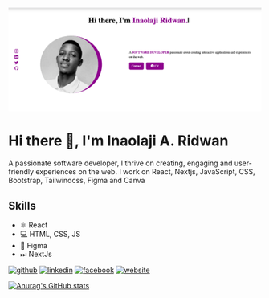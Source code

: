 ![Design and Development](https://github.com/InaolajiRidwan/InaolajiRidwan/blob/main/portfolioImage.png)

# Hi there 👋, I'm Inaolaji A. Ridwan

A passionate software developer, I thrive on creating, engaging and user-friendly experiences on the web. I work on React, Nextjs, JavaScript, CSS, Bootstrap, Tailwindcss, Figma and Canva

## Skills
* ⚛️ React
* 💻 HTML, CSS, JS
* 📱 Figma
* ⏭ NextJs





[<img src='https://cdn.jsdelivr.net/npm/simple-icons@3.0.1/icons/github.svg' alt='github' height='40'>](https://github.com/https://github.com/InaolajiRidwan)  [<img src='https://cdn.jsdelivr.net/npm/simple-icons@3.0.1/icons/linkedin.svg' alt='linkedin' height='40'>](https://www.linkedin.com/in/https://www.linkedin.com/in/inaolajiridwan//)  [<img src='https://cdn.jsdelivr.net/npm/simple-icons@3.0.1/icons/facebook.svg' alt='facebook' height='40'>](https://www.facebook.com/https://web.facebook.com/adewale.a.ridwan)  [<img src='https://cdn.jsdelivr.net/npm/simple-icons@3.0.1/icons/icloud.svg' alt='website' height='40'>](https://inaolajiridwan.netlify.app/)  













[![Anurag's GitHub stats](https://github-readme-stats.vercel.app/api?username=InaolajiRidwan)](https://github.com/anuraghazra/github-readme-stats)


